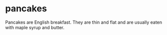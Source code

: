 # pancakes
Pancakes are English breakfast.
They are thin and flat and are usually eaten with maple syrup and butter.
  